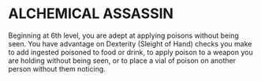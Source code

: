 # ALCHEMICAL ASSASSIN

Beginning at 6th level, you are adept at applying poisons without being seen. You have advantage on Dexterity (Sleight of Hand) checks you make to add ingested poisoned to food or drink, to apply poison to a weapon you are holding without being seen, or to place a vial of poison on another person without them noticing.